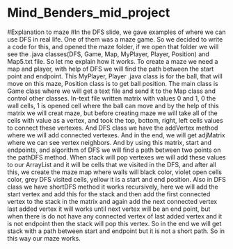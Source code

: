 # Mind_Benders_mid_project
#Explanation to maze
#In the DFS slide, we gave examples of where we can use DFS in real life. One of them was a maze game. So we decided to write a code for this, and opened the maze folder, if we open that folder we will see the .java classes(DFS, Game, Map, MyPlayer, Player, Position) and Map5.txt file. So let me explain how it works. To create a maze we need a map and player, with help of DFS we will find the path between the start point and endpoint. This MyPlayer, Player .java class is for the ball, that will move on this maze, Position class is to get ball position. The main class is Game class where we will get a text file and send it to the Map class and control other classes.  In-text file written matrix with values 0 and 1, 0 the wall cells, 1 is opened cell where the ball can move and by the help of this matrix we will creat maze, but before creating maze we will take all of the cells with value as a vertex, and took the top, bottom, right, left cells values to connect these vertexes. And DFS class we have the addVertex method where we will add connected vertexes. And in the end, we will get adjMatrix where we can see vertex neighbors. And by using this matrix, start and endpoints, and algorithm of DFS  we will find a path between two points on the pathDFS method. When stack will pop vertexes we will add these values to our ArrayList and it will be cells that we visited in the DFS, and after all this, we create the maze map where walls will black color, violet open cells color, grey DFS visited cells, yellow it is a start and end position. Also in DFS class we have shortDFS method it works recursively, here we will add the start vertex and add this for the stack and then add the first connected vertex to the stack in the matrix and again add the next connected vertex last added vertex it will works until next vertex will be an end point, but when there is do not have any connected vertex of last added vertex and it is not endpoint then the stack will pop this vertex. So in the end we will get stack with a path between start and endpoint but it is not a short path. So in this way our maze works.
